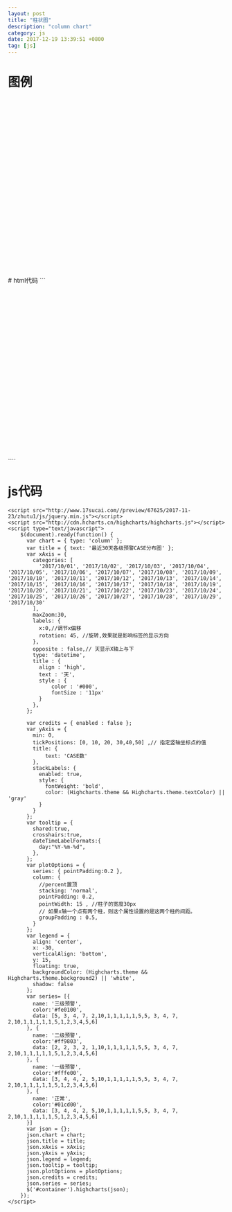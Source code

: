 ```yaml
---
layout: post
title: "柱状图"
description: "column chart"
category: js
date: 2017-12-19 13:39:51 +0800
tag: [js]
---
```


# 图例
<div id="container" style="min-width: 310px; height: 410px; margin: 0 auto"></div>
<script src="http://www.17sucai.com//preview/67625/2017-11-23/zhutu1/js/jquery.min.js"></script>
<script src="http://cdn.hcharts.cn/highcharts/highcharts.js"></script>
<script type="text/javascript">
	$(document).ready(function() {
	  var chart = { type: 'column' };
	  var title = { text: '最近30天各级预警CASE分布图' };
	  var xAxis = {
	    categories: [
	      '2017/10/01', '2017/10/02', '2017/10/03', '2017/10/04', '2017/10/05', '2017/10/06', '2017/10/07', '2017/10/08', '2017/10/09', '2017/10/10', '2017/10/11', '2017/10/12', '2017/10/13', '2017/10/14', '2017/10/15', '2017/10/16', '2017/10/17', '2017/10/18', '2017/10/19', '2017/10/20', '2017/10/21', '2017/10/22', '2017/10/23', '2017/10/24', '2017/10/25', '2017/10/26', '2017/10/27', '2017/10/28', '2017/10/29', '2017/10/30'
	    ],
	    maxZoom:30,
	    labels: {
	      x:0,//调节x偏移
	      rotation: 45, //旋转,效果就是影响标签的显示方向
	    },
	    opposite : false,// 天显示X轴上与下
	    type: 'datetime',
	    title : {
	      align : 'high',
	      text : '天',
	      style : {
	          color : '#000',
	          fontSize : '11px'
	      }
	    },
	  };

	  var credits = { enabled : false };
	  var yAxis = {
	    min: 0,
	    tickPositions: [0, 10, 20, 30,40,50] ,// 指定竖轴坐标点的值
	    title: {
	        text: 'CASE数'
	    },
	    stackLabels: {
	      enabled: true,
	      style: {
	        fontWeight: 'bold',
	        color: (Highcharts.theme && Highcharts.theme.textColor) || 'gray'
	      }
	    }
	  };
	  var tooltip = {
	    shared:true,
	    crosshairs:true,
	    dateTimeLabelFormats:{
	      day:"%Y-%m-%d",
	    },
	  };
	  var plotOptions = {
	    series: { pointPadding:0.2 },
	    column: {
	      //percent置顶
	      stacking: 'normal',
	      pointPadding: 0.2,
	      pointWidth: 15 , //柱子的宽度30px
	      // 如果x轴一个点有两个柱，则这个属性设置的是这两个柱的间距。
	      groupPadding : 0.5,
	    }
	  };
	  var legend = {
	    align: 'center',
	    x: -30,
	    verticalAlign: 'bottom',
	    y: 15,
	    floating: true,
	    backgroundColor: (Highcharts.theme && Highcharts.theme.background2) || 'white',
	    shadow: false
	  };
	  var series= [{
	    name: '三级预警',
	    color:'#fe0100',
	    data: [5, 3, 4, 7, 2,10,1,1,1,1,1,5,5, 3, 4, 7, 2,10,1,1,1,1,1,5,1,2,3,4,5,6]
	  }, {
	    name: '二级预警',
	    color:'#ff9803',
	    data: [2, 2, 3, 2, 1,10,1,1,1,1,1,5,5, 3, 4, 7, 2,10,1,1,1,1,1,5,1,2,3,4,5,6]
	  }, {
	    name: '一级预警',
	    color:'#fffe00',
	    data: [3, 4, 4, 2, 5,10,1,1,1,1,1,5,5, 3, 4, 7, 2,10,1,1,1,1,1,5,1,2,3,4,5,6]
	  }, {
	    name: '正常',
	    color:'#01cd00',
	    data: [3, 4, 4, 2, 5,10,1,1,1,1,1,5,5, 3, 4, 7, 2,10,1,1,1,1,1,5,1,2,3,4,5,6]
	  }]
	  var json = {};
	  json.chart = chart;
	  json.title = title;
	  json.xAxis = xAxis;
	  json.yAxis = yAxis;
	  json.legend = legend;
	  json.tooltip = tooltip;
	  json.plotOptions = plotOptions;
	  json.credits = credits;
	  json.series = series;
	  $('#container').highcharts(json);
	});
</script>
# html代码
```
<div id="container" style="min-width: 310px; height: 400px; margin: 0 auto"></div>
````

# js代码
```
<script src="http://www.17sucai.com//preview/67625/2017-11-23/zhutu1/js/jquery.min.js"></script>
<script src="http://cdn.hcharts.cn/highcharts/highcharts.js"></script>
<script type="text/javascript">
	$(document).ready(function() {
	  var chart = { type: 'column' };
	  var title = { text: '最近30天各级预警CASE分布图' };
	  var xAxis = {
	    categories: [
	      '2017/10/01', '2017/10/02', '2017/10/03', '2017/10/04', '2017/10/05', '2017/10/06', '2017/10/07', '2017/10/08', '2017/10/09', '2017/10/10', '2017/10/11', '2017/10/12', '2017/10/13', '2017/10/14', '2017/10/15', '2017/10/16', '2017/10/17', '2017/10/18', '2017/10/19', '2017/10/20', '2017/10/21', '2017/10/22', '2017/10/23', '2017/10/24', '2017/10/25', '2017/10/26', '2017/10/27', '2017/10/28', '2017/10/29', '2017/10/30'
	    ],
	    maxZoom:30,
	    labels: {
	      x:0,//调节x偏移
	      rotation: 45, //旋转,效果就是影响标签的显示方向
	    },
	    opposite : false,// 天显示X轴上与下
	    type: 'datetime',
	    title : {
	      align : 'high',
	      text : '天',
	      style : {
	          color : '#000',
	          fontSize : '11px'
	      }
	    },
	  };

	  var credits = { enabled : false };
	  var yAxis = {
	    min: 0,
	    tickPositions: [0, 10, 20, 30,40,50] ,// 指定竖轴坐标点的值
	    title: {
	        text: 'CASE数'
	    },
	    stackLabels: {
	      enabled: true,
	      style: {
	        fontWeight: 'bold',
	        color: (Highcharts.theme && Highcharts.theme.textColor) || 'gray'
	      }
	    }
	  };
	  var tooltip = {
	    shared:true,
	    crosshairs:true,
	    dateTimeLabelFormats:{
	      day:"%Y-%m-%d",
	    },
	  };
	  var plotOptions = {
	    series: { pointPadding:0.2 },
	    column: {
	      //percent置顶
	      stacking: 'normal',
	      pointPadding: 0.2,
	      pointWidth: 15 , //柱子的宽度30px
	      // 如果x轴一个点有两个柱，则这个属性设置的是这两个柱的间距。
	      groupPadding : 0.5,
	    }
	  };
	  var legend = {
	    align: 'center',
	    x: -30,
	    verticalAlign: 'bottom',
	    y: 15,
	    floating: true,
	    backgroundColor: (Highcharts.theme && Highcharts.theme.background2) || 'white',
	    shadow: false
	  };
	  var series= [{
	    name: '三级预警',
	    color:'#fe0100',
	    data: [5, 3, 4, 7, 2,10,1,1,1,1,1,5,5, 3, 4, 7, 2,10,1,1,1,1,1,5,1,2,3,4,5,6]
	  }, {
	    name: '二级预警',
	    color:'#ff9803',
	    data: [2, 2, 3, 2, 1,10,1,1,1,1,1,5,5, 3, 4, 7, 2,10,1,1,1,1,1,5,1,2,3,4,5,6]
	  }, {
	    name: '一级预警',
	    color:'#fffe00',
	    data: [3, 4, 4, 2, 5,10,1,1,1,1,1,5,5, 3, 4, 7, 2,10,1,1,1,1,1,5,1,2,3,4,5,6]
	  }, {
	    name: '正常',
	    color:'#01cd00',
	    data: [3, 4, 4, 2, 5,10,1,1,1,1,1,5,5, 3, 4, 7, 2,10,1,1,1,1,1,5,1,2,3,4,5,6]
	  }]
	  var json = {};
	  json.chart = chart;
	  json.title = title;
	  json.xAxis = xAxis;
	  json.yAxis = yAxis;
	  json.legend = legend;
	  json.tooltip = tooltip;
	  json.plotOptions = plotOptions;
	  json.credits = credits;
	  json.series = series;
	  $('#container').highcharts(json);
	});
</script>
````
		




